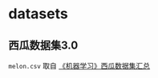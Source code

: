 # datasets

## 西瓜数据集3.0

`melon.csv` 取自 [《机器学习》西瓜数据集汇总][xiguadataset]

[xiguadataset]: http://whatbeg.com/2016/04/22/xiguadataset.html
